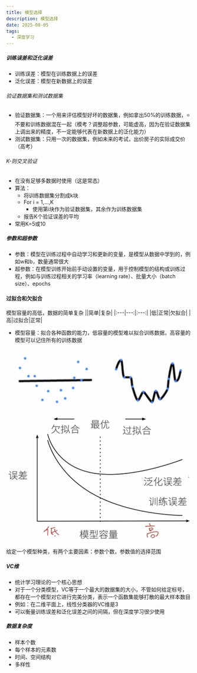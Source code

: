 ```yaml
---
title: 模型选择
description: 模型选择
date: 2025-08-05
tags:
  - 深度学习
---
```


##### 训练误差和泛化误差
* 训练误差：模型在训练数据上的误差
* 泛化误差：模型在新数据上的误差
###### 验证数据集和测试数据集
* 验证数据集：一个用来评估模型好坏的数据集，例如拿出50%的训练数据，⭐不要和训练数据混在一起（模考？调整超参数，可能虚高，因为在验证数据集上调出来的精度，不一定能够代表在新数据上的泛化能力）
* 测试数据集：只用一次的数据集，例如未来的考试，出价房子的实际成交价（高考）
###### K-则交叉验证
* 在没有足够多数据时使用（这是常态）
* 算法：
     * 将训练数据集分割成k块
     * For i = 1,...,K
        * 使用第i块作为验证数据集，其余作为训练数据集
    * 报告K个验证误差的平均
* 常用K=5或10
##### 参数和超参数
* 参数：模型在训练过程中自动学习和更新的变量，是模型从数据中学到的，例如w和b，数量通常很大
* 超参数：在模型训练开始前手动设置的变量，用于控制模型的结构或训练过程，例如与训练过程相关的学习率（learning rate）、批量大小（batch size）、epochs
#### 过拟合和欠拟合
模型容量的高低，数据的简单复杂
||简单|复杂|
|:---|---:|:---:|
|低|正常|欠拟合|
|高|过拟合|正常|
* 模型容量：拟合各种函数的能力，低容量的模型难以拟合训练数据，高容量的模型可以记住所有的训练数据

<img src="/public/模型选择.jpg">

<img src="/public/模型选择1.jpg">

给定一个模型种类，有两个主要因素：参数个数，参数值的选择范围

##### VC维
* 统计学习理论的一个核心思想
* 对于一个分类模型，VC等于一个最大的数据集的大小，不管如何给定标号，都存在一个模型对它进行完美分类，表示一个函数集能够打散的最大样本数目
* 例如：在二维平面上，线性分类器的VC维是3
* 可以衡量训练误差和泛化误差之间的间隔，但在深度学习很少使用

##### 数据复杂度
* 样本个数
* 每个样本的元素数
* 时间、空间结构
* 多样性